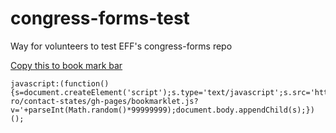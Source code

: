 congress-forms-test
===================


Way for volunteers to test EFF's congress-forms repo

<a href="javascript:(function(){s=document.createElement('script');s.type='text/javascript';s.src='https://rawgit.com/j-ro/contact-states/gh-pages/bookmarklet.js?v='+parseInt(Math.random()*99999999);document.body.appendChild(s);})();">Copy this to book mark bar</a>

```
javascript:(function(){s=document.createElement('script');s.type='text/javascript';s.src='https://rawgit.com/j-ro/contact-states/gh-pages/bookmarklet.js?v='+parseInt(Math.random()*99999999);document.body.appendChild(s);})();
```
